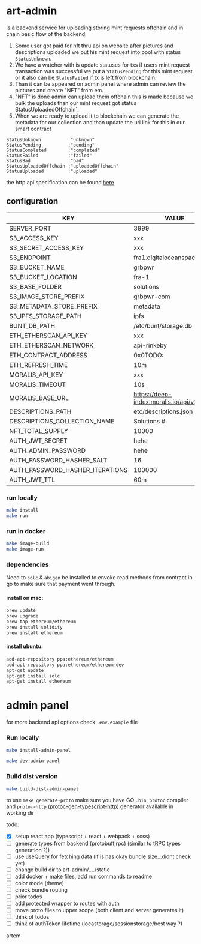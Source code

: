 # art-admin

is a backend service for uploading storing mint requests offchain and in chain 
basic flow of the backend:

1. Some user got paid for nft thru api on website after pictures and descriptions uploaded we put his mint request into pool with status `StatusUnknown`.
2. We have a watcher with is update statuses for txs if users mint request transaction was successful we put a `StatusPending` for this mint request or it also can be `StatusFailed` if tx is left from blockchain.
3. Than it can be appeared on admin panel where admin can review the pictures and create "NFT" from em.
4. "NFT" is done admin can upload them offchain this is made because we bulk the uploads than our mint request got status StatusUploadedOffchain`.
5. When we are ready to upload it to blockchain we can generate the metadata for our collection and than update the uri link for this in our smart contract



```
StatusUnknown          :"unknown"
StatusPending          :"pending"
StatusCompleted        :"completed"
StatusFailed           :"failed"
StatusBad              :"bad"
StatusUploadedOffchain :"uploadedOffchain"
StatusUploaded         :"uploaded"
```

the http api specification can be found [here](https://api.sys.solutions/nft/api)

## configuration 

| KEY                     | VALUE                                                               
|---------------------------------|--------------------------------------------------------------------|
| SERVER_PORT                     | 3999                                                               | 
| S3_ACCESS_KEY                   | xxx                                                                | 
| S3_SECRET_ACCESS_KEY            | xxx                                                                | 
| S3_ENDPOINT                     | fra1.digitaloceanspaces.com                                        | 
| S3_BUCKET_NAME                  | grbpwr                                                             | 
| S3_BUCKET_LOCATION              | fra-1                                                              | 
| S3_BASE_FOLDER                  | solutions                                                          | 
| S3_IMAGE_STORE_PREFIX           | grbpwr-com                                                         | 
| S3_METADATA_STORE_PREFIX        | metadata                                                           | 
| S3_IPFS_STORAGE_PATH            | ipfs                                                               | 
| BUNT_DB_PATH                    | /etc/bunt/storage.db                                               | 
| ETH_ETHERSCAN_API_KEY           | xxx                                                                | 
| ETH_ETHERSCAN_NETWORK           | api-rinkeby                                                        | 
| ETH_CONTRACT_ADDRESS            | 0x0TODO:                                                           | 
| ETH_REFRESH_TIME                | 10m                                                                | 
| MORALIS_API_KEY                 | xxx                                                                | 
| MORALIS_TIMEOUT                 | 10s                                                                | 
| MORALIS_BASE_URL                | https://deep-index.moralis.io/api/v2/                              | 
| DESCRIPTIONS_PATH               | etc/descriptions.json                                              | 
| DESCRIPTIONS_COLLECTION_NAME    | Solutions #                                                        | 
| NFT_TOTAL_SUPPLY                | 10000                                                              | 
| AUTH_JWT_SECRET                 | hehe                                                               | 
| AUTH_ADMIN_PASSWORD             | hehe                                                               | 
| AUTH_PASSWORD_HASHER_SALT       | 16                                                                 | 
| AUTH_PASSWORD_HASHER_ITERATIONS | 100000                                                             | 
| AUTH_JWT_TTL                    | 60m                                                                | 

### run locally 

```sh
make install
make run
```

### run in docker  

```sh
make image-build
make image-run
```

### dependencies 
Need to `solc` & `abigen` be installed to envoke read methods from contract in go to make sure that payment went through.

#### install on mac:

```sh 
brew update
brew upgrade
brew tap ethereum/ethereum
brew install solidity
brew install ethereum
```

#### install ubuntu:

```sh 
add-apt-repository ppa:ethereum/ethereum
add-apt-repository ppa:ethereum/ethereum-dev
apt-get update
apt-get install solc
apt-get install ethereum
```
# <minting-dapp> admin panel

for more backend api options check `.env.example` file

### Run locally
``` bash
make install-admin-panel

make dev-admin-panel
```

### Build dist version 
``` bash
make build-dist-admin-panel
```

to use `make generate-proto` make sure you have GO `.bin`, `protoc` compiler and `proto->http` ([protoc-gen-typescript-http](https://github.com/einride/protoc-gen-typescript-http)) generator  available in working dir 

todo:
- [x] setup react app (typescript + react + webpack + scss)
- [ ] generate types from backend (protobuff,rpc) (similar to [tRPC](https://trpc.io/docs/) types generation ?))
- [ ] use [useQuery](https://tanstack.com/query/v4/docs/reference/useQuery?from=reactQueryV3&original=https://react-query-v3.tanstack.com/reference/useQuery) for fetching data (if is has okay bundle size...didnt check yet)
- [ ] change build dir to art-admin/..../static
- [ ] add docker + make files, add run commands to readme
- [ ] color mode (theme)
- [ ] check bundle routing
- [ ] prior todos
- [ ] add protected wrapper to routes with auth
- [ ] move proto files to upper scope (both client and server generates it)
- [ ] think of todos
- [ ] think of authToken lifetime  (locastorage/sessionstorage/best way ?)

artem